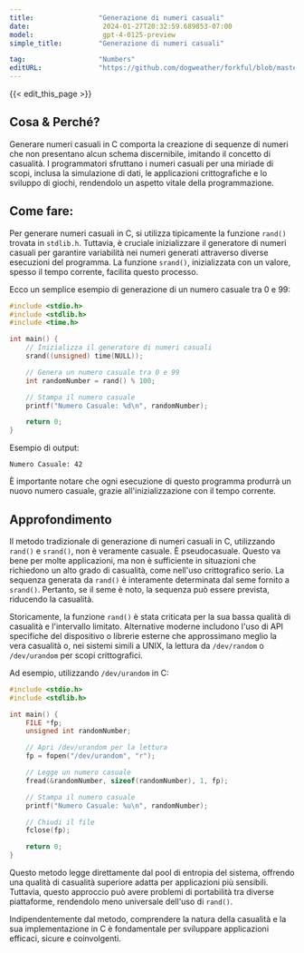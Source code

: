 ```yaml
---
title:                "Generazione di numeri casuali"
date:                  2024-01-27T20:32:59.689853-07:00
model:                 gpt-4-0125-preview
simple_title:         "Generazione di numeri casuali"

tag:                  "Numbers"
editURL:              "https://github.com/dogweather/forkful/blob/master/content/it/c/generating-random-numbers.md"
---
```


{{< edit_this_page >}}

## Cosa & Perché?

Generare numeri casuali in C comporta la creazione di sequenze di numeri che non presentano alcun schema discernibile, imitando il concetto di casualità. I programmatori sfruttano i numeri casuali per una miriade di scopi, inclusa la simulazione di dati, le applicazioni crittografiche e lo sviluppo di giochi, rendendolo un aspetto vitale della programmazione.

## Come fare:

Per generare numeri casuali in C, si utilizza tipicamente la funzione `rand()` trovata in `stdlib.h`. Tuttavia, è cruciale inizializzare il generatore di numeri casuali per garantire variabilità nei numeri generati attraverso diverse esecuzioni del programma. La funzione `srand()`, inizializzata con un valore, spesso il tempo corrente, facilita questo processo.

Ecco un semplice esempio di generazione di un numero casuale tra 0 e 99:

```c
#include <stdio.h>
#include <stdlib.h>
#include <time.h>

int main() {
	// Inizializza il generatore di numeri casuali
	srand((unsigned) time(NULL));

	// Genera un numero casuale tra 0 e 99
	int randomNumber = rand() % 100;

	// Stampa il numero casuale
	printf("Numero Casuale: %d\n", randomNumber);

	return 0;
}
```

Esempio di output:

```
Numero Casuale: 42
```

È importante notare che ogni esecuzione di questo programma produrrà un nuovo numero casuale, grazie all'inizializzazione con il tempo corrente.

## Approfondimento

Il metodo tradizionale di generazione di numeri casuali in C, utilizzando `rand()` e `srand()`, non è veramente casuale. È pseudocasuale. Questo va bene per molte applicazioni, ma non è sufficiente in situazioni che richiedono un alto grado di casualità, come nell'uso crittografico serio. La sequenza generata da `rand()` è interamente determinata dal seme fornito a `srand()`. Pertanto, se il seme è noto, la sequenza può essere prevista, riducendo la casualità.

Storicamente, la funzione `rand()` è stata criticata per la sua bassa qualità di casualità e l'intervallo limitato. Alternative moderne includono l'uso di API specifiche del dispositivo o librerie esterne che approssimano meglio la vera casualità o, nei sistemi simili a UNIX, la lettura da `/dev/random` o `/dev/urandom` per scopi crittografici.

Ad esempio, utilizzando `/dev/urandom` in C:

```c
#include <stdio.h>
#include <stdlib.h>

int main() {
	FILE *fp;
	unsigned int randomNumber;

	// Apri /dev/urandom per la lettura
	fp = fopen("/dev/urandom", "r");

	// Legge un numero casuale
	fread(&randomNumber, sizeof(randomNumber), 1, fp);

	// Stampa il numero casuale
	printf("Numero Casuale: %u\n", randomNumber);

	// Chiudi il file
	fclose(fp);

	return 0;
}
```

Questo metodo legge direttamente dal pool di entropia del sistema, offrendo una qualità di casualità superiore adatta per applicazioni più sensibili. Tuttavia, questo approccio può avere problemi di portabilità tra diverse piattaforme, rendendolo meno universale dell'uso di `rand()`.

Indipendentemente dal metodo, comprendere la natura della casualità e la sua implementazione in C è fondamentale per sviluppare applicazioni efficaci, sicure e coinvolgenti.
